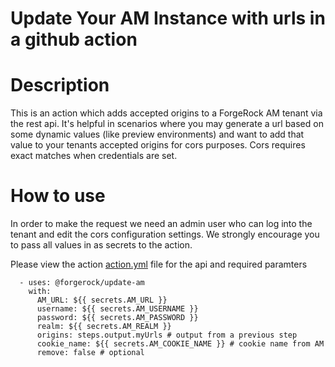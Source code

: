 # Update Your AM Instance with urls in a github action

# Description

This is an action which adds accepted origins to a ForgeRock AM tenant via the rest api. It's helpful in scenarios where you may generate a url based on some dynamic values (like preview environments) and want to add that value to your tenants accepted origins for cors purposes. Cors requires exact matches when credentials are set.

# How to use

In order to make the request we need an admin user who can log into the tenant and edit the cors configuration settings. We strongly encourage you to pass all values in as secrets to the action.

Please view the action [action.yml](./action.yml) file for the api and required paramters

```
  - uses: @forgerock/update-am
    with:
      AM_URL: ${{ secrets.AM_URL }}
      username: ${{ secrets.AM_USERNAME }}
      password: ${{ secrets.AM_PASSWORD }}
      realm: ${{ secrets.AM_REALM }}
      origins: steps.output.myUrls # output from a previous step
      cookie_name: ${{ secrets.AM_COOKIE_NAME }} # cookie name from AM
      remove: false # optional
```
